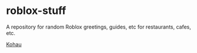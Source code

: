 # roblox-stuff
A repository for random Roblox greetings, guides, etc for restaurants, cafes, etc.

[Kohau](https://github.com/hetzner9504/roblox-stuff/blob/main/kohau.md)
